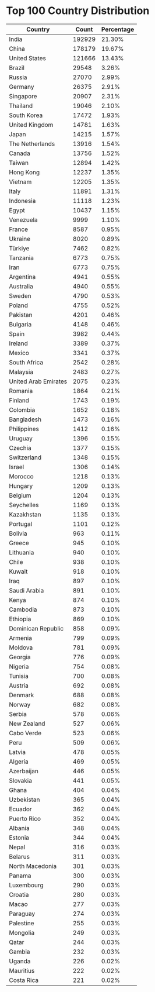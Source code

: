 # Top 100 Country Distribution
| Country | Count | Percentage |
|----|----|----|
| India | 192929 | 21.30% |
| China | 178179 | 19.67% |
| United States | 121666 | 13.43% |
| Brazil | 29548 | 3.26% |
| Russia | 27070 | 2.99% |
| Germany | 26375 | 2.91% |
| Singapore | 20907 | 2.31% |
| Thailand | 19046 | 2.10% |
| South Korea | 17472 | 1.93% |
| United Kingdom | 14781 | 1.63% |
| Japan | 14215 | 1.57% |
| The Netherlands | 13916 | 1.54% |
| Canada | 13756 | 1.52% |
| Taiwan | 12894 | 1.42% |
| Hong Kong | 12237 | 1.35% |
| Vietnam | 12205 | 1.35% |
| Italy | 11891 | 1.31% |
| Indonesia | 11118 | 1.23% |
| Egypt | 10437 | 1.15% |
| Venezuela | 9999 | 1.10% |
| France | 8587 | 0.95% |
| Ukraine | 8020 | 0.89% |
| Türkiye | 7462 | 0.82% |
| Tanzania | 6773 | 0.75% |
| Iran | 6773 | 0.75% |
| Argentina | 4941 | 0.55% |
| Australia | 4940 | 0.55% |
| Sweden | 4790 | 0.53% |
| Poland | 4755 | 0.52% |
| Pakistan | 4201 | 0.46% |
| Bulgaria | 4148 | 0.46% |
| Spain | 3982 | 0.44% |
| Ireland | 3389 | 0.37% |
| Mexico | 3341 | 0.37% |
| South Africa | 2542 | 0.28% |
| Malaysia | 2483 | 0.27% |
| United Arab Emirates | 2075 | 0.23% |
| Romania | 1864 | 0.21% |
| Finland | 1743 | 0.19% |
| Colombia | 1652 | 0.18% |
| Bangladesh | 1473 | 0.16% |
| Philippines | 1412 | 0.16% |
| Uruguay | 1396 | 0.15% |
| Czechia | 1377 | 0.15% |
| Switzerland | 1348 | 0.15% |
| Israel | 1306 | 0.14% |
| Morocco | 1218 | 0.13% |
| Hungary | 1209 | 0.13% |
| Belgium | 1204 | 0.13% |
| Seychelles | 1169 | 0.13% |
| Kazakhstan | 1135 | 0.13% |
| Portugal | 1101 | 0.12% |
| Bolivia | 963 | 0.11% |
| Greece | 945 | 0.10% |
| Lithuania | 940 | 0.10% |
| Chile | 938 | 0.10% |
| Kuwait | 918 | 0.10% |
| Iraq | 897 | 0.10% |
| Saudi Arabia | 891 | 0.10% |
| Kenya | 874 | 0.10% |
| Cambodia | 873 | 0.10% |
| Ethiopia | 869 | 0.10% |
| Dominican Republic | 858 | 0.09% |
| Armenia | 799 | 0.09% |
| Moldova | 781 | 0.09% |
| Georgia | 776 | 0.09% |
| Nigeria | 754 | 0.08% |
| Tunisia | 700 | 0.08% |
| Austria | 692 | 0.08% |
| Denmark | 688 | 0.08% |
| Norway | 682 | 0.08% |
| Serbia | 578 | 0.06% |
| New Zealand | 527 | 0.06% |
| Cabo Verde | 523 | 0.06% |
| Peru | 509 | 0.06% |
| Latvia | 478 | 0.05% |
| Algeria | 469 | 0.05% |
| Azerbaijan | 446 | 0.05% |
| Slovakia | 441 | 0.05% |
| Ghana | 404 | 0.04% |
| Uzbekistan | 365 | 0.04% |
| Ecuador | 362 | 0.04% |
| Puerto Rico | 352 | 0.04% |
| Albania | 348 | 0.04% |
| Estonia | 344 | 0.04% |
| Nepal | 316 | 0.03% |
| Belarus | 311 | 0.03% |
| North Macedonia | 301 | 0.03% |
| Panama | 300 | 0.03% |
| Luxembourg | 290 | 0.03% |
| Croatia | 280 | 0.03% |
| Macao | 277 | 0.03% |
| Paraguay | 274 | 0.03% |
| Palestine | 255 | 0.03% |
| Mongolia | 249 | 0.03% |
| Qatar | 244 | 0.03% |
| Gambia | 232 | 0.03% |
| Uganda | 226 | 0.02% |
| Mauritius | 222 | 0.02% |
| Costa Rica | 221 | 0.02% |
